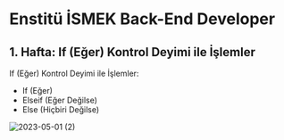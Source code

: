 # Enstitü İSMEK Back-End Developer

## 1. Hafta: If (Eğer) Kontrol Deyimi ile İşlemler

If (Eğer) Kontrol Deyimi ile İşlemler:
- If (Eğer)
- Elseif (Eğer Değilse)
- Else (Hiçbiri Değilse) 

![2023-05-01 (2)](https://user-images.githubusercontent.com/112883476/235489728-a42ac321-e8b8-426d-b7c2-437f5f49ed60.png)




